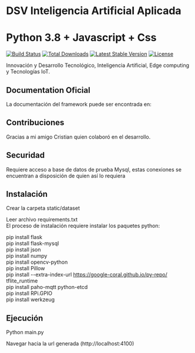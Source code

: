 # DSV Inteligencia Artificial Aplicada
# Python 3.8 + Javascript + Css

[![Build Status](https://travis-ci.org/laravel/lumen-framework.svg)](https://www.python.org/downloads/)
[![Total Downloads](https://poser.pugx.org/laravel/lumen-framework/d/total.svg)](https://www.python.org/downloads/)
[![Latest Stable Version](https://poser.pugx.org/laravel/lumen-framework/v/stable.svg)](https://www.python.org/downloads/)
[![License](https://poser.pugx.org/laravel/lumen-framework/license.svg)](https://docs.python.org/3/license.html)

Innovación y Desarrollo Tecnológico, Inteligencia Artificial, Edge computing y Tecnologías IoT.

## Documentation Oficial 

La documentación del framework puede ser encontrada en:

## Contribuciones

 Gracias a mi amigo Cristian quien colaboró en el desarrollo.

## Securidad
Requiere acceso a base de datos de prueba Mysql, estas conexiones se encuentran a disposición de quien así lo requiera

## Instalación

Crear la carpeta static/dataset<br>

Leer archivo requirements.txt<br>
El proceso de instalación requiere instalar los paquetes python:<br>

pip install flask<br>
pip install flask-mysql<br>
pip install json<br>
pip install numpy<br>
pip install opencv-python<br>
pip install Pillow <br>
pip install --extra-index-url https://google-coral.github.io/py-repo/ tflite_runtime<br>
pip install paho-mqtt python-etcd<br>
pip install RPi.GPIO<br>
pip install werkzeug

## Ejecución

Python main.py

Navegar hacia la url generada (http://localhost:4100)
